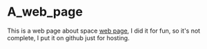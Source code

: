 # A_web_page

This is a web page about space [web page](https://nath54.github.io/A_strange_web_page/main.html), I did it for fun, so it's not complete, I put it on github just for hosting.

